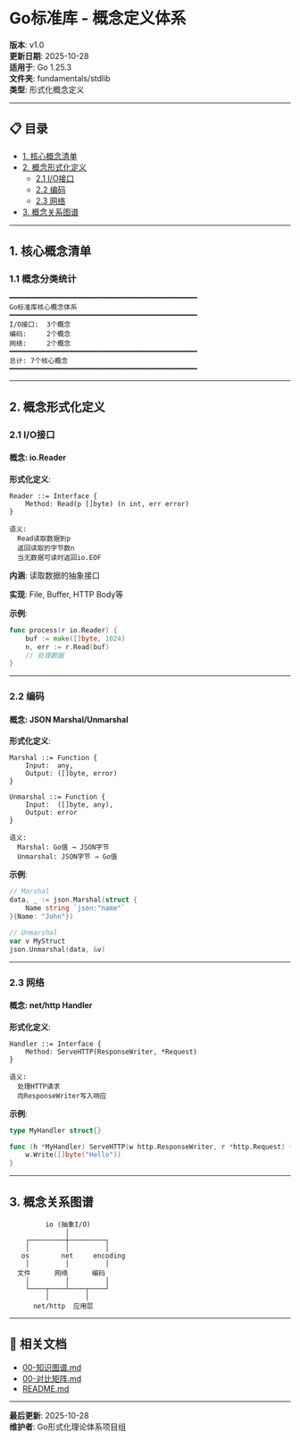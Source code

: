 # Go标准库 - 概念定义体系

**版本**: v1.0  
**更新日期**: 2025-10-28  
**适用于**: Go 1.25.3  
**文件夹**: fundamentals/stdlib  
**类型**: 形式化概念定义

---

## 📋 目录

- [1. 核心概念清单](#1-核心概念清单)
- [2. 概念形式化定义](#2-概念形式化定义)
  - [2.1 I/O接口](#21-io接口)
  - [2.2 编码](#22-编码)
  - [2.3 网络](#23-网络)
- [3. 概念关系图谱](#3-概念关系图谱)

---

## 1. 核心概念清单

### 1.1 概念分类统计

```text
━━━━━━━━━━━━━━━━━━━━━━━━━━━━━━━━━━━━━━━━━━━━━━━
Go标准库核心概念体系
━━━━━━━━━━━━━━━━━━━━━━━━━━━━━━━━━━━━━━━━━━━━━━━
I/O接口:  3个概念
编码:     2个概念
网络:     2个概念
━━━━━━━━━━━━━━━━━━━━━━━━━━━━━━━━━━━━━━━━━━━━━━━
总计: 7个核心概念
━━━━━━━━━━━━━━━━━━━━━━━━━━━━━━━━━━━━━━━━━━━━━━━
```

---

## 2. 概念形式化定义

### 2.1 I/O接口

#### 概念: io.Reader

**形式化定义**:

```text
Reader ::= Interface {
    Method: Read(p []byte) (n int, err error)
}

语义:
  Read读取数据到p
  返回读取的字节数n
  当无数据可读时返回io.EOF
```

**内涵**: 读取数据的抽象接口

**实现**: File, Buffer, HTTP Body等

**示例**:
```go
func process(r io.Reader) {
    buf := make([]byte, 1024)
    n, err := r.Read(buf)
    // 处理数据
}
```

---

### 2.2 编码

#### 概念: JSON Marshal/Unmarshal

**形式化定义**:

```text
Marshal ::= Function {
    Input:  any,
    Output: ([]byte, error)
}

Unmarshal ::= Function {
    Input:  ([]byte, any),
    Output: error
}

语义:
  Marshal: Go值 → JSON字节
  Unmarshal: JSON字节 → Go值
```

**示例**:
```go
// Marshal
data, _ := json.Marshal(struct {
    Name string `json:"name"`
}{Name: "John"})

// Unmarshal
var v MyStruct
json.Unmarshal(data, &v)
```

---

### 2.3 网络

#### 概念: net/http Handler

**形式化定义**:

```text
Handler ::= Interface {
    Method: ServeHTTP(ResponseWriter, *Request)
}

语义:
  处理HTTP请求
  向ResponseWriter写入响应
```

**示例**:
```go
type MyHandler struct{}

func (h *MyHandler) ServeHTTP(w http.ResponseWriter, r *http.Request) {
    w.Write([]byte("Hello"))
}
```

---

## 3. 概念关系图谱

```text
         io (抽象I/O)
              │
    ┌─────────┼─────────┐
    │         │         │
   os        net     encoding
    │         │         │
  文件      网络      编码
    │         │         │
    └────┬────┴────┬────┘
         │         │
      net/http  应用层
```

---

## 🔗 相关文档

- [00-知识图谱.md](./00-知识图谱.md)
- [00-对比矩阵.md](./00-对比矩阵.md)
- [README.md](./README.md)

---

**最后更新**: 2025-10-28  
**维护者**: Go形式化理论体系项目组

